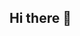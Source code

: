 ## Hi there 👋

<!--
**gin111-hub/gin111-hub** is a ✨ _special_ ✨ repository because its `README.md` (this file) appears on your GitHub profile.

Here are some ideas to get you started:

- 🔭 I’m currently working on ...
🌱 I’m currently learning basic algorithm
- 👯 I’m looking to collaborate on ...
 🤔 I’m looking for help with qxplanations for some knowledge
- 💬 Ask me about ...
- 📫 How to reach me: ...
- 😄 Pronouns: ...
- ⚡ Fun fact: ...
-->
